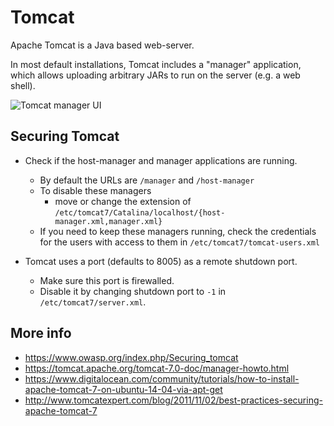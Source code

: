 # Tomcat

Apache Tomcat is a Java based web-server.

In most default installations, Tomcat includes a "manager"
application, which allows uploading arbitrary JARs to run on the
server (e.g. a web shell).

![Tomcat manager UI](https://db.apache.org/derby/images/TomcatDeploy.gif)

## Securing Tomcat

* Check if the host-manager and manager applications are running.
    * By default the URLs are `/manager` and `/host-manager`
    * To disable these managers
        * move or change the extension of ```/etc/tomcat7/Catalina/localhost/{host-manager.xml,manager.xml}```
    * If you need to keep these managers running, check the credentials for the users with access to them in `/etc/tomcat7/tomcat-users.xml`

* Tomcat uses a port (defaults to 8005) as a remote shutdown port.
  * Make sure this port is firewalled.
  * Disable it by changing shutdown port to `-1` in `/etc/tomcat7/server.xml`.

## More info

* https://www.owasp.org/index.php/Securing_tomcat
* https://tomcat.apache.org/tomcat-7.0-doc/manager-howto.html
* https://www.digitalocean.com/community/tutorials/how-to-install-apache-tomcat-7-on-ubuntu-14-04-via-apt-get
* http://www.tomcatexpert.com/blog/2011/11/02/best-practices-securing-apache-tomcat-7
